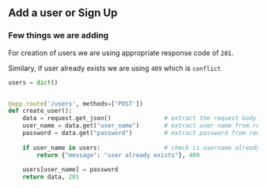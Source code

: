 ## Add a user or Sign Up

### Few things we are adding
For creation of users we are using appropriate response code of `201`.

Similary, if user already exists we are using `409` which is `conflict`

```python
users = dict()


@app.route('/users', methods=['POST'])
def create_user():
	data = request.get_json()				# extract the request body and store it in variable "data"
	user_name = data.get("user_name")		# extract user name from request body
	password = data.get("password")			# extract password from request body
	
	if user_name in users:					# check is username already exists in users DB
		return {"message": "user already exists"}, 409
	
	users[user_name] = password
	return data, 201
```
